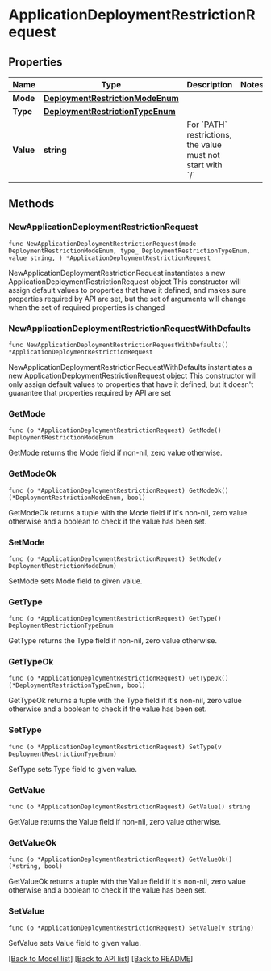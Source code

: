 # ApplicationDeploymentRestrictionRequest

## Properties

Name | Type | Description | Notes
------------ | ------------- | ------------- | -------------
**Mode** | [**DeploymentRestrictionModeEnum**](DeploymentRestrictionModeEnum.md) |  | 
**Type** | [**DeploymentRestrictionTypeEnum**](DeploymentRestrictionTypeEnum.md) |  | 
**Value** | **string** | For &#x60;PATH&#x60; restrictions, the value must not start with &#x60;/&#x60; | 

## Methods

### NewApplicationDeploymentRestrictionRequest

`func NewApplicationDeploymentRestrictionRequest(mode DeploymentRestrictionModeEnum, type_ DeploymentRestrictionTypeEnum, value string, ) *ApplicationDeploymentRestrictionRequest`

NewApplicationDeploymentRestrictionRequest instantiates a new ApplicationDeploymentRestrictionRequest object
This constructor will assign default values to properties that have it defined,
and makes sure properties required by API are set, but the set of arguments
will change when the set of required properties is changed

### NewApplicationDeploymentRestrictionRequestWithDefaults

`func NewApplicationDeploymentRestrictionRequestWithDefaults() *ApplicationDeploymentRestrictionRequest`

NewApplicationDeploymentRestrictionRequestWithDefaults instantiates a new ApplicationDeploymentRestrictionRequest object
This constructor will only assign default values to properties that have it defined,
but it doesn't guarantee that properties required by API are set

### GetMode

`func (o *ApplicationDeploymentRestrictionRequest) GetMode() DeploymentRestrictionModeEnum`

GetMode returns the Mode field if non-nil, zero value otherwise.

### GetModeOk

`func (o *ApplicationDeploymentRestrictionRequest) GetModeOk() (*DeploymentRestrictionModeEnum, bool)`

GetModeOk returns a tuple with the Mode field if it's non-nil, zero value otherwise
and a boolean to check if the value has been set.

### SetMode

`func (o *ApplicationDeploymentRestrictionRequest) SetMode(v DeploymentRestrictionModeEnum)`

SetMode sets Mode field to given value.


### GetType

`func (o *ApplicationDeploymentRestrictionRequest) GetType() DeploymentRestrictionTypeEnum`

GetType returns the Type field if non-nil, zero value otherwise.

### GetTypeOk

`func (o *ApplicationDeploymentRestrictionRequest) GetTypeOk() (*DeploymentRestrictionTypeEnum, bool)`

GetTypeOk returns a tuple with the Type field if it's non-nil, zero value otherwise
and a boolean to check if the value has been set.

### SetType

`func (o *ApplicationDeploymentRestrictionRequest) SetType(v DeploymentRestrictionTypeEnum)`

SetType sets Type field to given value.


### GetValue

`func (o *ApplicationDeploymentRestrictionRequest) GetValue() string`

GetValue returns the Value field if non-nil, zero value otherwise.

### GetValueOk

`func (o *ApplicationDeploymentRestrictionRequest) GetValueOk() (*string, bool)`

GetValueOk returns a tuple with the Value field if it's non-nil, zero value otherwise
and a boolean to check if the value has been set.

### SetValue

`func (o *ApplicationDeploymentRestrictionRequest) SetValue(v string)`

SetValue sets Value field to given value.



[[Back to Model list]](../README.md#documentation-for-models) [[Back to API list]](../README.md#documentation-for-api-endpoints) [[Back to README]](../README.md)


